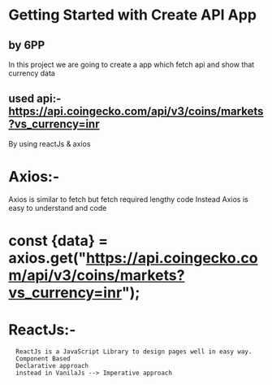 # Getting Started with Create API App

## by 6PP

In this project we are going to create a app which fetch api and show that currency data

## used api:- https://api.coingecko.com/api/v3/coins/markets?vs_currency=inr

By using reactJs & axios

# Axios:-
  Axios is similar to fetch but fetch required lengthy code
  Instead Axios is easy to understand and code
  # const {data} = axios.get("https://api.coingecko.com/api/v3/coins/markets?vs_currency=inr");

# ReactJs:-
      ReactJs is a JavaScript Library to design pages well in easy way.
      Component Based
      Declarative approach
      instead in VanilaJs --> Imperative approach
